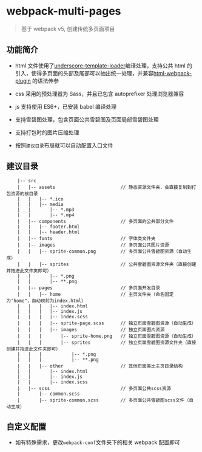 # webpack-multi-pages

> 基于 webpack v5, 创建传统多页面项目

## 功能简介

- html 文件使用了[underscore-template-loader](https://github.com/emaphp/underscore-template-loader)编译处理，支持公共 html 的引入，使得多页面的头部及尾部可以抽出统一处理，并兼容[html-webpack-plugin](https://github.com/jantimon/html-webpack-plugin) 的语法传参

- css 采用的预处理器为 Sass，并且已包含 autoprefixer 处理浏览器兼容

- js 支持使用 ES6+，已安装 babel 编译处理

- 支持雪碧图处理，包含页面公共雪碧图及页面局部雪碧图处理

- 支持打包时的图片压缩处理

- 按照`建议目录`布局就可以自动配置入口文件

## 建议目录

```
    |-- src
    |   |-- assets                        // 静态资源文件夹，会直接复制到打包资源的根目录
    |   |   |-- *.ico
    |   |   |-- media
    |   |       |-- *.mp3
    |   |       |-- *.mp4
    |   |-- components                    // 多页面的公共部分文件
    |   |   |-- footer.html
    |   |   |-- header.html
    |   |-- fonts                         // 字体类文件夹
    |   |-- images                        // 多页面公共图片资源
    |   |   |-- sprite-common.png         // 多页面公共雪碧图资源（自动生成）
    |   |   |-- sprites                   // 公共雪碧图资源文件夹（直接创建并拖进此文件夹即可）
    |   |       |-- *.png
    |   |       |-- **.png
    |   |-- pages                         // 多页面开发目录
    |   |   |-- home                      // 主页文件夹（命名固定为"home"，自动映射为index.html）
    |   |   |   |-- index.html
    |   |   |   |-- index.js
    |   |   |   |-- index.scss
    |   |   |   |-- sprite-page.scss      // 独立页面雪碧图资源（自动生成）
    |   |   |   |-- images                // 独立页面图片资源
    |   |   |       |-- sprite-home.png   // 独立页面雪碧图资源（自动生成）
    |   |   |       |-- sprites           // 独立页面雪碧图资源文件夹（直接创建并拖进此文件夹即可）
    |   |   |           |-- *.png
    |   |   |           |-- **.png
    |   |   |-- other                     // 其他页面类比主页目录结构
    |   |       |-- index.html
    |   |       |-- index.js
    |   |       |-- index.scss
    |   |-- scss                          // 多页面公共scss资源
    |       |-- common.scss
    |       |-- sprite-common.scss        // 多页面公共雪碧图scss文件（自动生成）

```

## 自定义配置

- 如有特殊需求，更改`webpack-conf`文件夹下的相关 webpack 配置即可
